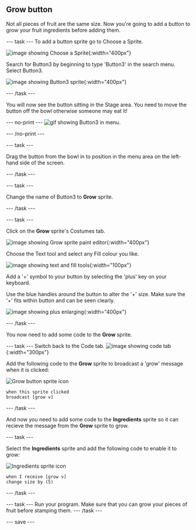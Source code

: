 ## Grow button
Not all pieces of fruit are the same size. Now you're going to add a button to grow your fruit ingredients before adding them. 

--- task ---
To add a button sprite go to Choose a Sprite.

![image showing Choose a Sprite](images/fruit-choose-sprite.png){:width="400px"}

Search for Button3 by beginning to type 'Button3' in the search menu. Select Button3.

![image showing Button3 sprite](images/fruit-button3-sprite.png){:width="400px"}

--- /task ---

You will now see the button sitting in the Stage area. You need to move the button off the bowl otherwise someone may eat it!

--- no-print ---
![gif showing Button3 in menu](images/fruit-button3-menu.gif).

--- /no-print ---

--- task ---

Drag the button from the bowl in to position in the menu area on the left-hand side of the screen.

--- /task ---

--- task ---

Change the name of Button3 to **Grow** sprite.

--- /task ---

--- task ---

Click on the **Grow** sprite's Costumes tab. 

![image showing Grow sprite paint editor](images/fruit-grow-paint.png){:width="400px"}

Choose the Text tool and select any Fill colour you like. 

![image showing text and fill tools](images/fruit-text-fill-tool.png){:width="100px"}

Add a '+' symbol to your button by selecting the 'plus' key on your keyboard.

Use the blue handles around the button to alter the '+' size. Make sure the '+' fits within button and can be seen clearly. 

![image showing plus enlarging](images/fruit-grow-plus.png){:width="400px"}

--- /task ---

You now need to add some code to the **Grow** sprite.

--- task ---
Switch back to the Code tab. 
![image showing code tab](images/fruit-code-tab.gif){:width="300px"}

Add the following code to the **Grow** sprite to broadcast a 'grow' message when it is clicked:

![Grow button sprite icon](images/growButtonSpriteIcon.png)

```blocks3
when this sprite clicked
broadcast [grow v]
```
--- /task ---

And now you need to add some code to the **Ingredients** sprite so it can recieve the message from the **Grow** sprite to grow.

--- task ---

Select the **Ingredients** sprite and add the following code to enable it to grow:

![Ingredients sprite icon](images/ingredientsSpriteIcon.png)

```blocks3
when I receive [grow v]
change size by (5)
```
--- /task ---

--- task ---
Run your program. Make sure that you can grow your pieces of fruit before stamping them. 
--- /task ---

--- save ---

